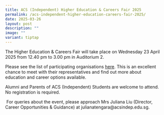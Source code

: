 ```yaml
---
title: ACS (Independent) Higher Education & Careers Fair 2025
permalink: /acs-independent-higher-education-careers-fair-2025/
date: 2025-03-26
layout: post
description: ""
image: ""
variant: tiptap
---
```

<p>The Higher Education &amp; Careers Fair will take place on Wednesday 23
April 2025 from 12.40 pm to 3.00 pm in Auditorium 2.&nbsp;&nbsp;</p>
<p>Please see the list of participating organisations&nbsp;<a href="/files/2025_HECF_List_of_participating_organisations.pdf" rel="noopener noreferrer nofollow" target="_blank">here</a>.
This is an excellent chance to meet with their representatives and find
out more about education and career options available.&nbsp;&nbsp;</p>
<p>Alumni and Parents of ACS (Independent) Students are welcome to attend.
No registration is required.&nbsp;</p>
<p>&nbsp;For queries about the event, please approach Mrs Juliana Liu (Director,
Career Opportunities &amp; Guidance) at&nbsp;<a rel="noopener noreferrer nofollow" target="_blank">julianatengara@acsindep.edu.sg</a>.</p>
<p>&nbsp;</p>